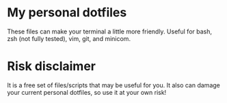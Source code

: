 # My personal dotfiles
These files can make your terminal a little more friendly.
Useful for bash, zsh (not fully tested), vim, git, and minicom.

# Risk disclaimer
It is a free set of files/scripts that may be useful for you.
It also can damage your current personal dotfiles, so use it at your own risk!


